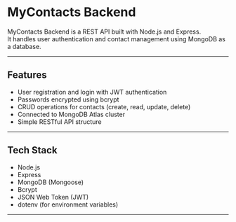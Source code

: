 # MyContacts Backend

MyContacts Backend is a REST API built with Node.js and Express.  
It handles user authentication and contact management using MongoDB as a database.

---

## Features

- User registration and login with JWT authentication  
- Passwords encrypted using bcrypt  
- CRUD operations for contacts (create, read, update, delete)  
- Connected to MongoDB Atlas cluster  
- Simple RESTful API structure

---

## Tech Stack

- Node.js  
- Express  
- MongoDB (Mongoose)  
- Bcrypt  
- JSON Web Token (JWT)  
- dotenv (for environment variables)

---
